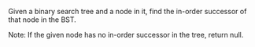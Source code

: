 
Given a binary search tree and a node in it, find the in-order successor of that node in the BST.



Note: If the given node has no in-order successor in the tree, return null.
